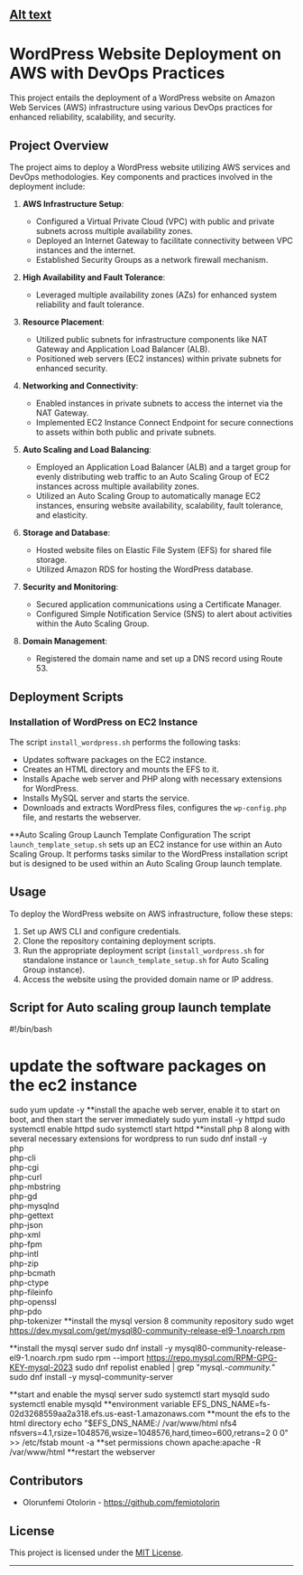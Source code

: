[Alt text](/Host_a_WordPress_Website_on_AWS_outline.png)
---

# WordPress Website Deployment on AWS with DevOps Practices

This project entails the deployment of a WordPress website on Amazon Web Services (AWS) infrastructure using various DevOps practices for enhanced reliability, scalability, and security.

## Project Overview

The project aims to deploy a WordPress website utilizing AWS services and DevOps methodologies. Key components and practices involved in the deployment include:

1. **AWS Infrastructure Setup**:
   - Configured a Virtual Private Cloud (VPC) with public and private subnets across multiple availability zones.
   - Deployed an Internet Gateway to facilitate connectivity between VPC instances and the internet.
   - Established Security Groups as a network firewall mechanism.

2. **High Availability and Fault Tolerance**:
   - Leveraged multiple availability zones (AZs) for enhanced system reliability and fault tolerance.

3. **Resource Placement**:
   - Utilized public subnets for infrastructure components like NAT Gateway and Application Load Balancer (ALB).
   - Positioned web servers (EC2 instances) within private subnets for enhanced security.

4. **Networking and Connectivity**:
   - Enabled instances in private subnets to access the internet via the NAT Gateway.
   - Implemented EC2 Instance Connect Endpoint for secure connections to assets within both public and private subnets.

5. **Auto Scaling and Load Balancing**:
   - Employed an Application Load Balancer (ALB) and a target group for evenly distributing web traffic to an Auto Scaling Group of EC2 instances across multiple availability zones.
   - Utilized an Auto Scaling Group to automatically manage EC2 instances, ensuring website availability, scalability, fault tolerance, and elasticity.

6. **Storage and Database**:
   - Hosted website files on Elastic File System (EFS) for shared file storage.
   - Utilized Amazon RDS for hosting the WordPress database.

7. **Security and Monitoring**:
   - Secured application communications using a Certificate Manager.
   - Configured Simple Notification Service (SNS) to alert about activities within the Auto Scaling Group.

8. **Domain Management**:
   - Registered the domain name and set up a DNS record using Route 53.

## Deployment Scripts

### Installation of WordPress on EC2 Instance
The script `install_wordpress.sh` performs the following tasks:
- Updates software packages on the EC2 instance.
- Creates an HTML directory and mounts the EFS to it.
- Installs Apache web server and PHP along with necessary extensions for WordPress.
- Installs MySQL server and starts the service.
- Downloads and extracts WordPress files, configures the `wp-config.php` file, and restarts the webserver.

**Auto Scaling Group Launch Template Configuration
The script `launch_template_setup.sh` sets up an EC2 instance for use within an Auto Scaling Group. It performs tasks similar to the WordPress installation script but is designed to be used within an Auto Scaling Group launch template.

## Usage
To deploy the WordPress website on AWS infrastructure, follow these steps:
1. Set up AWS CLI and configure credentials.
2. Clone the repository containing deployment scripts.
3. Run the appropriate deployment script (`install_wordpress.sh` for standalone instance or `launch_template_setup.sh` for Auto Scaling Group instance).
4. Access the website using the provided domain name or IP address.



## Script for Auto scaling group launch template

#!/bin/bash
# update the software packages on the ec2 instance
sudo yum update -y
**install the apache web server, enable it to start on boot, and then start the server immediately
sudo yum install -y httpd
sudo systemctl enable httpd
sudo systemctl start httpd
**install php 8 along with several necessary extensions for wordpress to run
sudo dnf install -y \
php \
php-cli \
php-cgi \
php-curl \
php-mbstring \
php-gd \
php-mysqlnd \
php-gettext \
php-json \
php-xml \
php-fpm \
php-intl \
php-zip \
php-bcmath \
php-ctype \
php-fileinfo \
php-openssl \
php-pdo \
php-tokenizer
**install the mysql version 8 community repository
sudo wget https://dev.mysql.com/get/mysql80-community-release-el9-1.noarch.rpm

**install the mysql server
sudo dnf install -y mysql80-community-release-el9-1.noarch.rpm
sudo rpm --import https://repo.mysql.com/RPM-GPG-KEY-mysql-2023
sudo dnf repolist enabled | grep "mysql.*-community.*"
sudo dnf install -y mysql-community-server

**start and enable the mysql server
sudo systemctl start mysqld
sudo systemctl enable mysqld
**environment variable
EFS_DNS_NAME=fs-02d3268559aa2a318.efs.us-east-1.amazonaws.com
**mount the efs to the html directory
echo "$EFS_DNS_NAME:/ /var/www/html nfs4 nfsvers=4.1,rsize=1048576,wsize=1048576,hard,timeo=600,retrans=2 0 0" >> /etc/fstab
mount -a
**set permissions
chown apache:apache -R /var/www/html
**restart the webserver


## Contributors
- Olorunfemi Otolorin - https://github.com/femiotolorin

## License
This project is licensed under the [MIT License](LICENSE).

---


